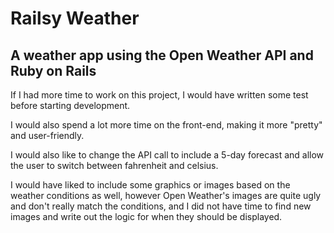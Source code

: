# Railsy Weather
## A weather app using the Open Weather API and Ruby on Rails

If I had more time to work on this project, I would have written some test before starting development. 

I would also spend a lot more time on the front-end, making it more "pretty" and user-friendly. 

I would also like to change the API call to include a 5-day forecast and allow the user to switch between fahrenheit and celsius. 

I would have liked to include some graphics or images based on the weather conditions as well, however Open Weather's images are quite ugly and don't really match the conditions, and I did not have time to find new images and write out the logic for when they should be displayed. 